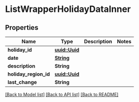 # ListWrapperHolidayDataInner

## Properties

Name | Type | Description | Notes
------------ | ------------- | ------------- | -------------
**holiday_id** | [**uuid::Uuid**](uuid::Uuid.md) |  | 
**date** | [**String**](string.md) |  | 
**description** | **String** |  | 
**holiday_region_id** | [**uuid::Uuid**](uuid::Uuid.md) |  | 
**last_change** | **String** |  | 

[[Back to Model list]](../README.md#documentation-for-models) [[Back to API list]](../README.md#documentation-for-api-endpoints) [[Back to README]](../README.md)



